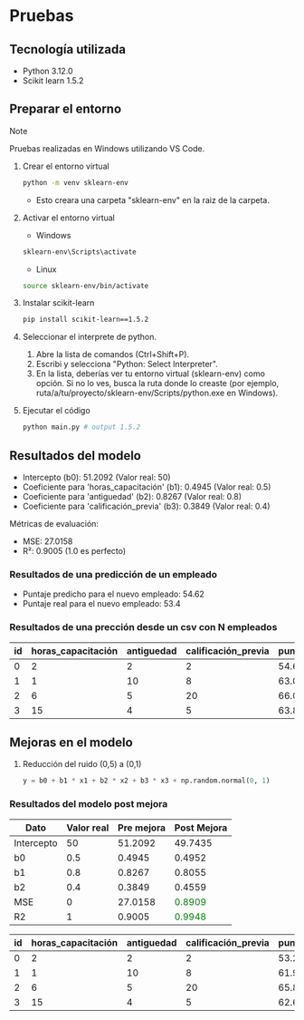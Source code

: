 # Pruebas

## Tecnología utilizada
- Python 3.12.0
- Scikit learn 1.5.2

## Preparar el entorno

>[!NOTE]
>Pruebas realizadas en Windows utilizando VS Code.

1. Crear el entorno virtual
   ```bash
   python -m venv sklearn-env
   ```
   - Esto creara una carpeta "sklearn-env" en la raiz de la carpeta.
2. Activar el entorno virtual
   -   Windows 
   ```bash
   sklearn-env\Scripts\activate
   ```

   -   Linux 
   ```bash
   source sklearn-env/bin/activate
   ```
3. Instalar scikit-learn
   ```bash
   pip install scikit-learn==1.5.2
   ```

4. Seleccionar el interprete de python.
   1.  Abre la lista de comandos (Ctrl+Shift+P).
   2.  Escribi y selecciona "Python: Select Interpreter".
   3. En la lista, deberías ver tu entorno virtual (sklearn-env) como opción. Si no lo ves, busca la ruta donde lo creaste (por ejemplo, ruta/a/tu/proyecto/sklearn-env/Scripts/python.exe en Windows).

5. Ejecutar el código
    ```python
    python main.py # output 1.5.2
    ```

## Resultados del modelo
- Intercepto (b0): 51.2092 (Valor real: 50)
- Coeficiente para 'horas_capacitación' (b1): 0.4945 (Valor real: 0.5) 
- Coeficiente para 'antiguedad' (b2): 0.8267 (Valor real: 0.8)
- Coeficiente para 'calificación_previa' (b3): 0.3849 (Valor real: 0.4)

Métricas de evaluación:
- MSE: 27.0158
- R²: 0.9005 (1.0 es perfecto)

### Resultados de una predicción de un empleado
- Puntaje predicho para el nuevo empleado: 54.62
- Puntaje real para el nuevo empleado: 53.4

### Resultados de una prección desde un csv con N empleados
| id | horas_capacitación | antiguedad | calificación_previa | puntaje_desempeño_predicho |
|----|-------------------|------------|---------------------|----------------------------|
| 0  | 2                 | 2          | 2                   | 54.621491                  |
| 1  | 1                 | 10         | 8                   | 63.049927                  |
| 2  | 6                 | 5          | 20                  | 66.008434                  |
| 3  | 15                | 4          | 5                   | 63.858455                  |


## Mejoras en el modelo

1. Reducción del ruido (0,5) a (0,1)
   ```py
   y = b0 + b1 * x1 + b2 * x2 + b3 * x3 + np.random.normal(0, 1)
   ```

### Resultados del modelo post mejora
| Dato | Valor real | Pre mejora | Post Mejora |
|--|--|--|--|
| Intercepto | 50 | 51.2092 | 49.7435 |
| b0 | 0.5 | 0.4945 | 0.4952 |
| b1 | 0.8 | 0.8267 | 0.8055 |
| b2 | 0.4 | 0.3849 | 0.4559 |
| MSE | 0 | 27.0158 | <span style="color:green">0.8909</span> |
| R2 | 1 | 0.9005 | <span style="color:green">0.9948 </span> |


| id | horas_capacitación | antiguedad | calificación_previa | puntaje_desempeño_predicho |
|----|-------------------|------------|---------------------|----------------------------|
| 0  | 2                 | 2          | 2                   | 53.256654                  |
| 1  | 1                 | 10         | 8                   | 61.940921                  |
| 2  | 6                 | 5          | 20                  | 65.859838                  |
| 3  | 15                | 4          | 5                   | 62.672798                  |
